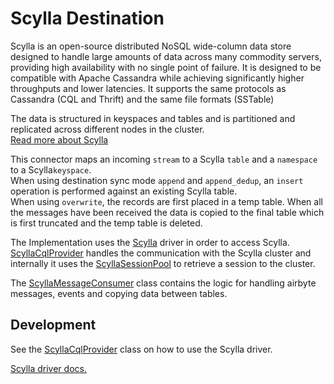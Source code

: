 # Scylla Destination

Scylla is an open-source distributed NoSQL wide-column data store designed to handle large amounts of data across many
commodity servers, providing high availability with no single point of failure. It is designed to be compatible with
Apache Cassandra while achieving significantly higher throughputs and lower latencies. It supports the same protocols as
Cassandra (CQL and Thrift) and the same file formats (SSTable)

The data is structured in keyspaces and tables and is partitioned and replicated across different nodes in the
cluster.  
[Read more about Scylla](https://www.scylladb.com/)

This connector maps an incoming `stream` to a Scylla `table` and a `namespace` to a Scylla`keyspace`.  
When using destination sync mode `append` and `append_dedup`, an `insert` operation is performed against an existing
Scylla table.  
When using `overwrite`, the records are first placed in a temp table. When all the messages have been received the data
is copied to the final table which is first truncated and the temp table is deleted.

The Implementation uses the [Scylla](https://github.com/scylladb/java-driver/) driver in order to access
Scylla. [ScyllaCqlProvider](./src/main/java/io/airbyte/integrations/destination/scylla/ScyllaCqlProvider.java)
handles the communication with the Scylla cluster and internally it uses
the [ScyllaSessionPool](./src/main/java/io/airbyte/integrations/destination/scylla/ScyllaSessionPool.java) to retrieve a
session to the cluster.

The [ScyllaMessageConsumer](./src/main/java/io/airbyte/integrations/destination/scylla/ScyllaMessageConsumer.java)
class contains the logic for handling airbyte messages, events and copying data between tables.

## Development

See the [ScyllaCqlProvider](./src/main/java/io/airbyte/integrations/destination/scylla/ScyllaCqlProvider.java)
class on how to use the Scylla driver.

[Scylla driver docs.](https://docs.scylladb.com/using-scylla/drivers/cql-drivers/scylla-java-driver/)